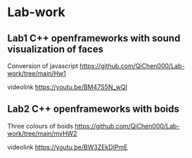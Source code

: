 # Lab-work

## Lab1 C++ openframeworks with sound visualization of faces 
Conversion of javascript https://github.com/QiChen000/Lab-work/tree/main/Hw1

videolink https://youtu.be/BM47S5N_wQI

## Lab2 C++ openframeworks with boids 
Three colours of boids https://github.com/QiChen000/Lab-work/tree/main/myHW2

videolink https://youtu.be/BW3ZEkDIPmE 
